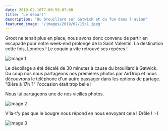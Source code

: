 ```yaml
---
date: 2019-02-16T7:00:59-07:00
title: "Le départ"
description: "Du brouillard sur Gatwick et du fun dans l'avion"
featured_image: '/images/2019/02/15/1.jpeg'
---
```


Groot ne tenait plus en place, nous avons donc convenu de partir en escapade pour notre week-end prolongé de la Saint Valentin. La destination cette fois, Londres ! Le coquin a vite retrouvé ses repères !

![Image 1](/images/2019/02/15/1.jpeg)

Le décollage a été décalé de 30 minutes à cause du brouillard à Gatwick. Du coup nos nous partageons nos premières photos par AirDrop et nous découvrons le téléphone d'un autre passager dans les options de partage. "Bière à 17h ?" l'occasion était trop belle !

Nous lui partageons une de nos vieilles photos. 

![Image 2](/images/2019/02/15/2.jpeg)

V'la-t'y pas que le bougre nous répond en nous envoyant cela ! Drôle ! :-)

![Image 3](/images/2019/02/15/3.jpeg)